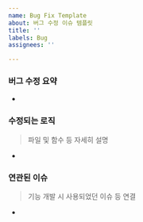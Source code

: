 ```yaml
---
name: Bug Fix Template
about: 버그 수정 이슈 템플릿
title: ''
labels: Bug
assignees: ''

---
```


### 버그 수정 요약
-

### 수정되는 로직
> 파일 및 함수 등 자세히 설명
-

### 연관된 이슈
> 기능 개발 시 사용되었던 이슈 등 연결
-
